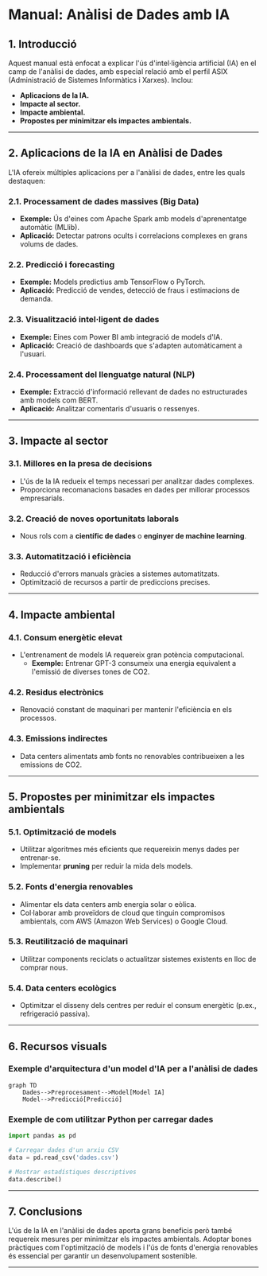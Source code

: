 # Manual: Anàlisi de Dades amb IA

## 1. Introducció
Aquest manual està enfocat a explicar l'ús d'intel·ligència artificial (IA) en el camp de l'anàlisi de dades, amb especial relació amb el perfil ASIX (Administració de Sistemes Informàtics i Xarxes). Inclou:

- **Aplicacions de la IA.**
- **Impacte al sector.**
- **Impacte ambiental.**
- **Propostes per minimitzar els impactes ambientals.**

---

## 2. Aplicacions de la IA en Anàlisi de Dades
L'IA ofereix múltiples aplicacions per a l'anàlisi de dades, entre les quals destaquen:

### 2.1. Processament de dades massives (Big Data)
- **Exemple:** Ús d'eines com Apache Spark amb models d'aprenentatge automàtic (MLlib).
- **Aplicació:** Detectar patrons ocults i correlacions complexes en grans volums de dades.

### 2.2. Predicció i forecasting
- **Exemple:** Models predictius amb TensorFlow o PyTorch.
- **Aplicació:** Predicció de vendes, detecció de fraus i estimacions de demanda.

### 2.3. Visualització intel·ligent de dades
- **Exemple:** Eines com Power BI amb integració de models d'IA.
- **Aplicació:** Creació de dashboards que s'adapten automàticament a l'usuari.

### 2.4. Processament del llenguatge natural (NLP)
- **Exemple:** Extracció d'informació rellevant de dades no estructurades amb models com BERT.
- **Aplicació:** Analitzar comentaris d'usuaris o ressenyes.

---

## 3. Impacte al sector

### 3.1. Millores en la presa de decisions
- L'ús de la IA redueix el temps necessari per analitzar dades complexes.
- Proporciona recomanacions basades en dades per millorar processos empresarials.

### 3.2. Creació de noves oportunitats laborals
- Nous rols com a **científic de dades** o **enginyer de machine learning**.

### 3.3. Automatització i eficiència
- Reducció d'errors manuals gràcies a sistemes automatitzats.
- Optimització de recursos a partir de prediccions precises.

---

## 4. Impacte ambiental

### 4.1. Consum energètic elevat
- L'entrenament de models IA requereix gran potència computacional.
  - **Exemple:** Entrenar GPT-3 consumeix una energia equivalent a l'emissió de diverses tones de CO2.

### 4.2. Residus electrònics
- Renovació constant de maquinari per mantenir l'eficiència en els processos.

### 4.3. Emissions indirectes
- Data centers alimentats amb fonts no renovables contribueixen a les emissions de CO2.

---

## 5. Propostes per minimitzar els impactes ambientals

### 5.1. Optimització de models
- Utilitzar algoritmes més eficients que requereixin menys dades per entrenar-se.
- Implementar **pruning** per reduir la mida dels models.

### 5.2. Fonts d'energia renovables
- Alimentar els data centers amb energia solar o eòlica.
- Col·laborar amb proveïdors de cloud que tinguin compromisos ambientals, com AWS (Amazon Web Services) o Google Cloud.

### 5.3. Reutilització de maquinari
- Utilitzar components reciclats o actualitzar sistemes existents en lloc de comprar nous.

### 5.4. Data centers ecològics
- Optimitzar el disseny dels centres per reduir el consum energètic (p.ex., refrigeració passiva).

---

## 6. Recursos visuals

### Exemple d'arquitectura d'un model d'IA per a l'anàlisi de dades

```mermaid
graph TD
    Dades-->Preprocesament-->Model[Model IA]
    Model-->Predicció[Predicció]
```

### Exemple de com utilitzar Python per carregar dades
```python
import pandas as pd

# Carregar dades d'un arxiu CSV
data = pd.read_csv('dades.csv')

# Mostrar estadístiques descriptives
data.describe()
```

---

## 7. Conclusions
L'ús de la IA en l'anàlisi de dades aporta grans beneficis però també requereix mesures per minimitzar els impactes ambientals. Adoptar bones pràctiques com l'optimització de models i l'ús de fonts d'energia renovables és essencial per garantir un desenvolupament sostenible.

---